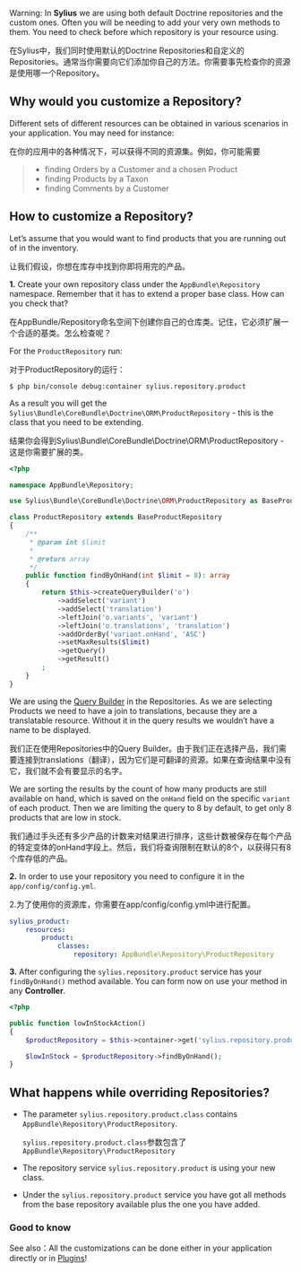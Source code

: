 Warning: In **Sylius** we are using both default Doctrine repositories and the custom ones. Often you will be needing to add your very own methods to them. You need to check before which repository is your resource using.

在Sylius中，我们同时使用默认的Doctrine Repositories和自定义的Repositories。通常当你需要向它们添加你自己的方法。你需要事先检查你的资源是使用哪一个Repository。



## Why would you customize a Repository?

Different sets of different resources can be obtained in various scenarios in your application. You may need for instance:

在你的应用中的各种情况下，可以获得不同的资源集。例如，你可能需要

> - finding Orders by a Customer and a chosen Product
> - finding Products by a Taxon
> - finding Comments by a Customer



## How to customize a Repository?

Let’s assume that you would want to find products that you are running out of in the inventory.

让我们假设，你想在库存中找到你即将用完的产品。

**1.** Create your own repository class under the `AppBundle\Repository` namespace. Remember that it has to extend a proper base class. How can you check that?

在AppBundle/Repository命名空间下创建你自己的仓库类。记住，它必须扩展一个合适的基类。怎么检查呢？

For the `ProductRepository` run:

对于ProductRepository的运行：

```
$ php bin/console debug:container sylius.repository.product
```

As a result you will get the `Sylius\Bundle\CoreBundle\Doctrine\ORM\ProductRepository` - this is the class that you need to be extending.

结果你会得到Sylius\Bundle\CoreBundle\Doctrine\ORM\ProductRepository - 这是你需要扩展的类。

```php
<?php

namespace AppBundle\Repository;

use Sylius\Bundle\CoreBundle\Doctrine\ORM\ProductRepository as BaseProductRepository;

class ProductRepository extends BaseProductRepository
{
    /**
     * @param int $limit
     *
     * @return array
     */
    public function findByOnHand(int $limit = 8): array
    {
        return $this->createQueryBuilder('o')
            ->addSelect('variant')
            ->addSelect('translation')
            ->leftJoin('o.variants', 'variant')
            ->leftJoin('o.translations', 'translation')
            ->addOrderBy('variant.onHand', 'ASC')
            ->setMaxResults($limit)
            ->getQuery()
            ->getResult()
        ;
    }
}
```

We are using the [Query Builder](http://doctrine-orm.readthedocs.io/projects/doctrine-orm/en/latest/reference/query-builder.html) in the Repositories. As we are selecting Products we need to have a join to translations, because they are a translatable resource. Without it in the query results we wouldn’t have a name to be displayed.

我们正在使用Repositories中的Query Builder。由于我们正在选择产品，我们需要连接到translations（翻译），因为它们是可翻译的资源。如果在查询结果中没有它，我们就不会有要显示的名字。

We are sorting the results by the count of how many products are still available on hand, which is saved on the `onHand` field on the specific `variant` of each product. Then we are limiting the query to 8 by default, to get only 8 products that are low in stock.

我们通过手头还有多少产品的计数来对结果进行排序，这些计数被保存在每个产品的特定变体的onHand字段上。然后，我们将查询限制在默认的8个，以获得只有8个库存低的产品。

**2.** In order to use your repository you need to configure it in the `app/config/config.yml`.

2.为了使用你的资源库，你需要在app/config/config.yml中进行配置。

```yaml
sylius_product:
    resources:
        product:
            classes:
                repository: AppBundle\Repository\ProductRepository
```

**3.** After configuring the `sylius.repository.product` service has your `findByOnHand()` method available. You can form now on use your method in any **Controller**.

```php
<?php

public function lowInStockAction()
{
    $productRepository = $this->container->get('sylius.repository.product');

    $lowInStock = $productRepository->findByOnHand();
}
```



## What happens while overriding Repositories?

- The parameter `sylius.repository.product.class` contains `AppBundle\Repository\ProductRepository`.

  `sylius.repository.product.class`参数包含了`AppBundle\Repository\ProductRepository`

- The repository service `sylius.repository.product` is using your new class.

- Under the `sylius.repository.product` service you have got all methods from the base repository available plus the one you have added.

### Good to know

See also：All the customizations can be done either in your application directly or in [Plugins](https://docs.sylius.com/en/1.1/plugins/index.html)!